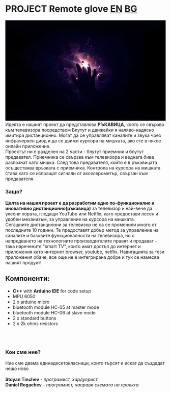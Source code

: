 # PROJECT Remote glove [EN](Readme.md) [BG](README.bg.md)

![img_1.png](icon.png) \
Идеята е нашият проект да представлява **РЪКАВИЦА**, която се свързва към телевизора посредством Блутут и движейки я наляво-надясно имитира дистанционно. Могат да се управляват каналите и звука чрез инфрачервен диод и да се движи курсора на мишката, ако сте в някое онлайн приложение. \
Проектът ни е разделен на 2 части - блутут приемник и блутут предавател. Приемника се свързва към телевизора  и веднага бива разпознат като мишка. След това предавателя, който е в ръкавицата осъществява връзката с приемника. Контрола на курсора на мишката става като се изпращат сигнали от акселерометър, свързан към предавателя.
<br>
### Защо?
**Целта на нашия проект е да разработим едно по-функционално и иновативно дистанционно(ръкавица)** за телевизор и най-вече да улесни хората, гледащи YouTube или Netflix, като предостави лесен и удобен механизъм, за управление на курсора на мишката. \
Сегашните дистанционни за телевизор не са се променили много от последните 10 години. Те предоставят добър метод за управление на каналите и базовите функционалности на телевизора, но с напредването на технологиите производителите правят и продават - така наречените "smart TV", които имат достъп до интернет и приложения като интернет browser, youtube, netflix. Навигацията за тези приложения обаче, все още не е интегрирана добре и тук се намесва нашият продукт!

## Компоненти:
- **C++** with **Arduino IDE** for code setup
- MPU 6050
- 2 x arduino micro
- bluetooth module HC-05 at master mode
- bluetooth module HC-06 at slave mode
- 2 x standard buttons
- 2 x 2k ohms resistors

<br><br>
### Кои сме ние?

Ние сме двама единадесетокласници, които търсят и искат да създадат нещо ново \
<br>**Stoyan Tinchev** - *програмист, хардуерист* \
**Daniel Rogachev** - *програмист, направи схемата на проекта*